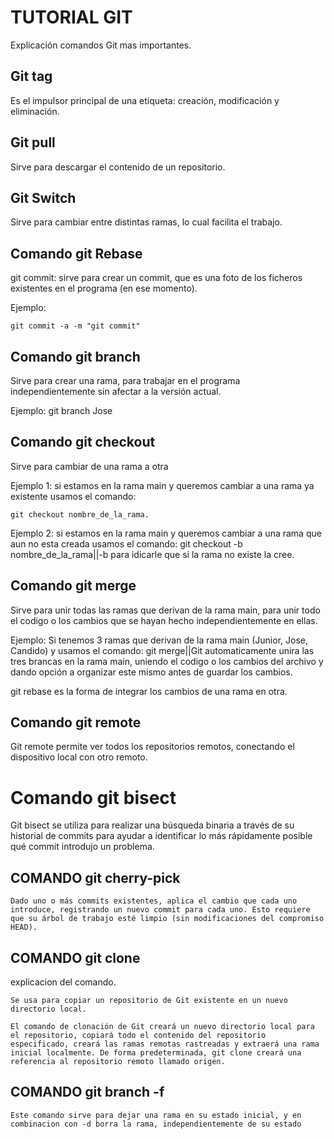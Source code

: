 # TUTORIAL GIT

Explicación comandos Git mas importantes.

## Git tag

Es el impulsor principal de una etiqueta: creación, modificación y eliminación.

## Git pull

Sirve para descargar el contenido de un repositorio.

## Git Switch

Sirve para cambiar entre distintas ramas, lo cual facilita el trabajo.

 ## Comando git Rebase

git commit: sirve para crear un commit, que es una foto de los ficheros existentes en el programa (en ese momento).

Ejemplo: 
```
git commit -a -m "git commit"
```

## Comando git branch

Sirve para crear una rama, para trabajar en el programa independientemente sin afectar a la versión actual.

Ejemplo: git branch Jose

## Comando git checkout

Sirve para cambiar de una rama a otra

Ejemplo 1: si estamos en la rama main y queremos cambiar a una rama ya existente
usamos el comando: 
```
git checkout nombre_de_la_rama.
```

Ejemplo 2: si estamos en la rama main y queremos cambiar a una rama que aun no esta creada
usamos el comando: git checkout -b nombre_de_la_rama||-b para idicarle que si la rama no existe la cree.

## Comando git merge

Sirve para unir todas las ramas que derivan de la rama main, para unir todo el codigo o los cambios
que se hayan hecho independientemente en ellas.

Ejemplo: Si tenemos 3 ramas que derivan de la rama main (Junior, Jose, Candido)
y usamos el comando: git merge||Git automaticamente unira las tres brancas en la rama main,
uniendo el codigo o los cambios del archivo y dando opción a organizar este mismo antes de guardar los cambios.


git rebase es la forma de integrar los cambios de una rama en otra.

## Comando git remote

Git remote permite ver todos los repositorios remotos, conectando el dispositivo local con otro remoto.

# Comando git bisect

Git bisect se utiliza para realizar una búsqueda binaria a través de su historial de commits para ayudar a identificar lo más rápidamente posible qué commit introdujo un problema.
## COMANDO git cherry-pick

```
Dado uno o más commits existentes, aplica el cambio que cada uno introduce, registrando un nuevo commit para cada uno. Esto requiere que su árbol de trabajo esté limpio (sin modificaciones del compromiso HEAD).
```

## COMANDO git clone

explicacion del comando.
```
Se usa para copiar un repositorio de Git existente en un nuevo directorio local.

El comando de clonación de Git creará un nuevo directorio local para el repositorio, copiará todo el contenido del repositorio especificado, creará las ramas remotas rastreadas y extraerá una rama inicial localmente. De forma predeterminada, git clone creará una referencia al repositorio remoto llamado origen.
```

## COMANDO git branch -f

```
Este comando sirve para dejar una rama en su estado inicial, y en combinacion con -d borra la rama, independientemente de su estado
```
